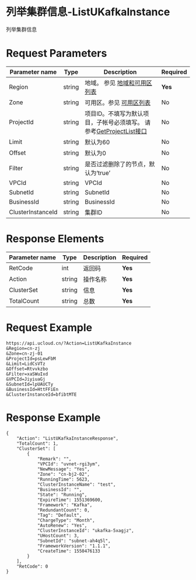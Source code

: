 # 列举集群信息-ListUKafkaInstance

列举集群信息

# Request Parameters
|Parameter name|Type|Description|Required|
|---|---|---|---|
|Region|string|地域。 参见 [地域和可用区列表](../summary/regionlist.html)|**Yes**|
|Zone|string|可用区。参见 [可用区列表](../summary/regionlist.html)|No|
|ProjectId|string|项目ID。不填写为默认项目，子帐号必须填写。 请参考[GetProjectList接口](../summary/get_project_list.html)|No|
|Limit|string|默认为60|No|
|Offset|string|默认为0|No|
|Filter|string|是否过滤删除了的节点，默认为‘true’|No|
|VPCId|string|VPCId|No|
|SubnetId|string|SubnetId|No|
|BusinessId|string|BusinessId|No|
|ClusterInstanceId|string|集群ID|No|

# Response Elements
|Parameter name|Type|Description|Required|
|---|---|---|---|
|RetCode|int|返回码|**Yes**|
|Action|string|操作名称|**Yes**|
|ClusterSet|string|信息|**Yes**|
|TotalCount|string|总数|**Yes**|

# Request Example
```
https://api.ucloud.cn/?Action=ListUKafkaInstance
&Region=cn-zj
&Zone=cn-zj-01
&ProjectId=psLewFbM
&Limit=LidCsVTz
&Offset=Rtvvkzbo
&Filter=xaSWuIxd
&VPCId=JiyiuaGj
&SubnetId=lpUAUCTy
&BusinessId=HttFFiEn
&ClusterInstanceId=bfibtMTE
```

# Response Example
```
{
    "Action": "ListUKafkaInstanceResponse", 
    "TotalCount": 1, 
    "ClusterSet": [
        {
            "Remark": "", 
            "VPCId": "uvnet-rgi3ym", 
            "NewMessage": "Yes", 
            "Zone": "cn-bj2-02", 
            "RunningTime": 5623, 
            "ClusterInstanceName": "test", 
            "BusinessId": "", 
            "State": "Running", 
            "ExpireTime": 1551369600, 
            "Framework": "Kafka", 
            "RedundantCount": 0, 
            "Tag": "Default", 
            "ChargeType": "Month", 
            "AutoRenew": "Yes", 
            "ClusterInstanceId": "ukafka-5xagjz", 
            "UHostCount": 3, 
            "SubnetId": "subnet-ah4q5l", 
            "FrameworkVersion": "1.1.1", 
            "CreateTime": 1550476133
        }
    ], 
    "RetCode": 0
}
```

